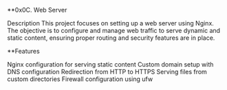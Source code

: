 **0x0C. Web Server

Description
This project focuses on setting up a web server using Nginx. The objective is to configure and manage web traffic to serve dynamic and static content, ensuring proper routing and security features are in place.

**Features

Nginx configuration for serving static content
Custom domain setup with DNS configuration
Redirection from HTTP to HTTPS
Serving files from custom directories
Firewall configuration using ufw
